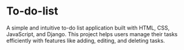 # To-do-list
A simple and intuitive to-do list application built with HTML, CSS, JavaScript, and Django. This project helps users manage their tasks efficiently with features like adding, editing, and deleting tasks.

